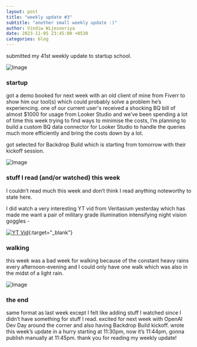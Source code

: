 ```yaml
---
layout: post
title: "weekly update #3"
subtitle: "another small weekly update :)"
author: Vindiw Wijesooriya
date: 2023-11-05 23:45:00 +0530
categories: blog
---
```


submitted my 41st weekly update to startup school.

![Image](https://substackcdn.com/image/fetch/f_auto,q_auto:good,fl_progressive:steep/https%3A%2F%2Fsubstack-post-media.s3.amazonaws.com%2Fpublic%2Fimages%2F5c161185-34bc-4404-a02b-7377bc9bc5b1.heic)

### startup

got a demo booked for next week with an old client of mine from Fiverr to show him our tool(s) which could probably solve a problem he’s experiencing. one of our current user's received a shocking BQ bill of almost $1000 for usage from Looker Studio and we’ve been spending a lot of time this week trying to find ways to minimise the costs, I’m planning to build a custom BQ data connector for Looker Studio to handle the queries much more efficiently and bring the costs down by a lot.

got selected for Backdrop Build which is starting from tomorrow with their kickoff session.

![Image](https://substackcdn.com/image/fetch/f_auto,q_auto:good,fl_progressive:steep/https%3A%2F%2Fsubstack-post-media.s3.amazonaws.com%2Fpublic%2Fimages%2F3ab5d48e-8935-4c4a-aa37-96a95fdb72ef.heic)

### stuff I read (and/or watched) this week

I couldn’t read much this week and don’t think I read anything noteworthy to state here.

I did watch a very interesting YT vid from Veritasium yesterday which has made me want a pair of military grade illumination intensifying night vision goggles -

[![YT Vid](https://img.youtube.com/vi/UAeJHAFjwPM/0.jpg)](https://youtu.be/UAeJHAFjwPM){:target="_blank"}

### walking

this week was a bad week for walking because of the constant heavy rains every afternoon-evening and I could only have one walk which was also in the midst of a light rain.

![Image](https://substackcdn.com/image/fetch/f_auto,q_auto:good,fl_progressive:steep/https%3A%2F%2Fsubstack-post-media.s3.amazonaws.com%2Fpublic%2Fimages%2F6ed6828b-48de-45fe-842c-9487f0060b93.heic)

### the end

same format as last week except I felt like adding stuff I watched since I didn’t have something for stuff I read. excited for next week with OpenAI Dev Day around the corner and also having Backdrop Build kickoff. wrote this week’s update in a hurry starting at 11:30pm, now it’s 11:44pm, gonna publish manually at 11:45pm. thank you for reading my weekly update!
